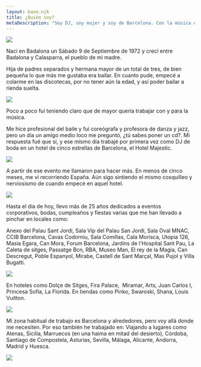 ```yaml
---
layout: base.njk
title: ¿Quién soy?
metaDescription: "Soy DJ, soy mujer y soy de Barcelona. Con la música de principio a fin, de coreógrafa a discjockey. 25 años ya en esta profesión. ¡Y los que me quedan!"
---
```

<div class="about"> 

![](/assets/images/plata.jpg)

Nací en Badalona un Sábado 9 de Septiembre de 1972 y crecí entre Badalona y Calasparra, el pueblo de mi madre.

Hija de padres separados y hermana mayor de un total de tres, de bien pequeña lo que más me gustaba era bailar. En cuanto pude, empecé a colarme en las discotecas, por no tener aún la edad, y así poder bailar a rienda suelta.

![](/assets/images/djevento.jpg)

Poco a poco fuí teniendo claro que de mayor quería trabajar con y para la música.

Me hice profesional del baile y fuí coreógrafa y profesora de danza y jazz, pero un día un amigo medio loco me preguntó, ¿tú sabes poner un cd?. Mi respuesta fué que sí, y ese mismo día trabajé por primera vez como DJ de boda en un hotel de cinco estrellas de Barcelona, el Hotel Majestic.

![](/assets/images/vistatrasera.jpg)

A partir de ese evento me llamaron para hacer más. En menos de cinco meses, me vi recorriendo España. Aún sigo sintiendo el mismo cosquilleo y nerviosismo de cuando empecé en aquel hotel.

![](/assets/images/1-ByN-e1525715400830.jpg)

Hasta el día de hoy, llevo más de 25 años dedicados a eventos corporativos, bodas, cumpleaños y fiestas varias que me han llevado a pinchar en locales como:

Anexo del Palau Sant Jordi, Sala Vip del Palau San Jordi, Sala Oval MNAC, CCIB Barcelona, Cavas Codorniu, Sala Comillas, Cala Morisca, Utopia 126, Masia Egara, Can Mora, Forum Barcelona, Jardins de l'Hospital Sant Pau, La Caleta de sitges, Passatge Bcn, RBA, Museo Man, El rey de la Magia, Can Descregut, Poble Espanyol, Mirabe, Castell de Sant Marçal, Mas Pujol y Villa Bugatti.

![](/assets/images/starofservice_84060img20160404172358.jpg)

En hoteles como Dolçe de Sitges, Fira Palace,  Miramar, Arts, Juan Carlos I, Princesa Sofia, La Florida. En tiendas como Pinko, Swaroski, Shana, Louis Vuitton.

![](/assets/images/14.jpg)

Mi zona habitual de trabajo es Barcelona y alrededores, pero voy allá donde me necesiten. Por eso también he trabajado en:
Viajando a lugares como Atenas, Sicilia, Marruecos (en una haima en mitad del desierto), Córdoba, Santiago de Compostela, Asturias, Sevilla, Málaga, Alicante, Andorra, Madrid y Huesca.

![](/assets/images/6.jpg)

</div>
